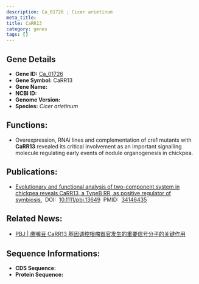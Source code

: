 ```yaml
---
description: Ca_01726 ; Cicer arietinum
meta_title:
title: CaRR13
category: genes
tags: []
---
```


## Gene Details
- **Gene ID:**	[Ca_01726](Ca_01726)
- **Gene Symbol:** CaRR13
- **Gene Name:** 
- **NCBI ID:** [](https://www.ncbi.nlm.nih.gov/gene/?term=)
- **Genome Version:** []()
- **Species:** *Cicer arietinum*

## Functions:
   -  Overexpression, RNAi lines and complementation of cre1 mutants with **CaRR13** revealed its critical involvement as an important signalling molecule regulating early events of nodule organogenesis in chickpea.

## Publications:
   - [Evolutionary and functional analysis of two-component system in chickpea reveals CaRR13, a TypeB RR, as positive regulator of symbiosis.]( https://onlinelibrary.wiley.com/doi/10.1111/pbi.13649)&nbsp;&nbsp;DOI:&nbsp;&nbsp;[10.1111/pbi.13649](https://onlinelibrary.wiley.com/doi/10.1111/pbi.13649)&nbsp;&nbsp;PMID:&nbsp;&nbsp;[34146435](https://pubmed.ncbi.nlm.nih.gov/34146435/)

## Related News:
   - [PBJ | 鹰嘴豆 CaRR13 基因调控根瘤器官发生的重要信号分子的关键作用](https://mp.weixin.qq.com/s?__biz=Mzg3MDEwNDEyMg==&mid=2247512498&idx=1&sn=c9b84426bde17bd8386a23838241d84f&chksm=ce901ce7f9e795f17422ad1cbc6f4f3a5fc1c2a5cabd189605dba0e0bd782ce05bae807a1e24&scene=27#wechat_redirect)

## Sequence Informations:
- **CDS Sequence:**
- **Protein Sequence:**
